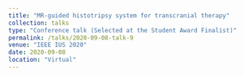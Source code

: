```yaml
---
title: "MR-guided histotripsy system for transcranial therapy"
collection: talks
type: "Conference talk (Selected at the Student Award Finalist)"
permalink: /talks/2020-09-08-talk-9
venue: "IEEE IUS 2020"
date: 2020-09-08
location: "Virtual"
---
```

